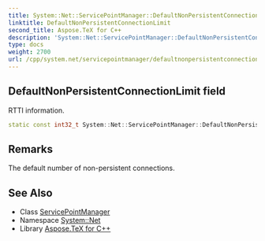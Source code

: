 ```yaml
---
title: System::Net::ServicePointManager::DefaultNonPersistentConnectionLimit field
linktitle: DefaultNonPersistentConnectionLimit
second_title: Aspose.TeX for C++
description: 'System::Net::ServicePointManager::DefaultNonPersistentConnectionLimit field. RTTI information in C++.'
type: docs
weight: 2700
url: /cpp/system.net/servicepointmanager/defaultnonpersistentconnectionlimit/
---
```

## DefaultNonPersistentConnectionLimit field


RTTI information.

```cpp
static const int32_t System::Net::ServicePointManager::DefaultNonPersistentConnectionLimit
```

## Remarks


The default number of non-persistent connections. 
## See Also

* Class [ServicePointManager](../)
* Namespace [System::Net](../../)
* Library [Aspose.TeX for C++](../../../)
